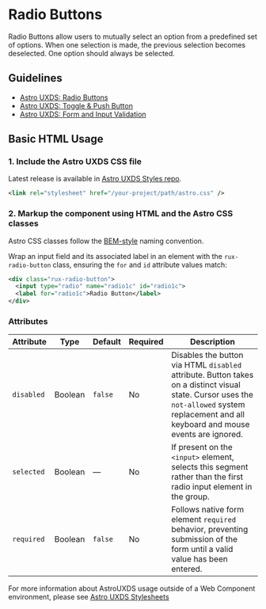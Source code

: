 # Radio Buttons

Radio Buttons allow users to mutually select an option from a predefined set of options. When one selection is made, the previous selection becomes deselected. One option should always be selected.

## Guidelines

- [Astro UXDS: Radio Buttons](https://www.astrouxds.com/ui-components/radio-button)
- [Astro UXDS: Toggle & Push Button](http://www.astrouxds.com/ui-components/toggle)
- [Astro UXDS: Form and Input Validation](https://www.astrouxds.com/ui-components/validation)

## Basic HTML Usage

### 1. Include the Astro UXDS CSS file

Latest release is available in [Astro UXDS Styles repo](https://github.com/RocketCommunicationsInc/astro-components).

```xml
<link rel="stylesheet" href="/your-project/path/astro.css" />
```

### 2. Markup the component using HTML and the Astro CSS classes
Astro CSS classes follow the [BEM-style](http://getbem.com/introduction/) naming convention. 


Wrap an input field and its associated label in an element with the `rux-radio-button` class, ensuring the `for` and `id` attribute values match:

```xml
<div class="rux-radio-button">
  <input type="radio" name="radio1c" id="radio1c">
  <label for="radio1c">Radio Button</label>
</div>
```

### Attributes
| Attribute | Type | Default | Required | Description |
| --- | --- | --- | --- | --- |
| `disabled` | Boolean | `false` | No | Disables the button via HTML `disabled` attribute. Button takes on a distinct visual state. Cursor uses the `not-allowed` system replacement and all keyboard and mouse events are ignored. |
| `selected` | Boolean | — | No | If present on the `<input>` element, selects this segment rather than the first radio input element in the group. |
| `required` | Boolean | `false` | No | Follows native form element `required` behavior, preventing submission of the form until a valid value has been entered. |


For more information about AstroUXDS usage outside of a Web Component environment, please see [Astro UXDS Stylesheets](https://bitbucket.org/rocketcom/astro-styles)
